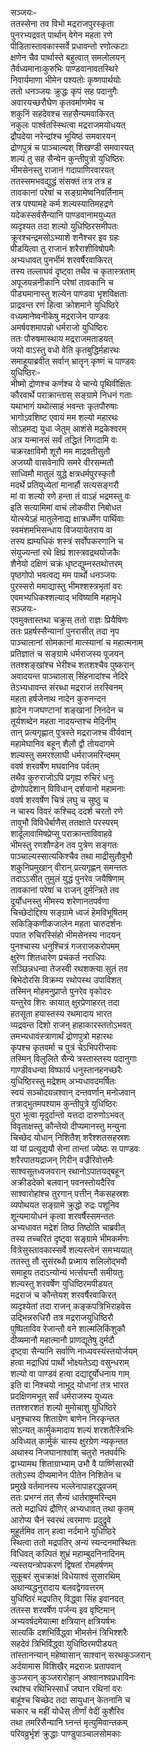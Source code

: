 सञ्जयः-  
ततस्सेना तव विभो मद्रराजपुरस्कृता  
पुनरभ्यद्रवत् पार्थान् वेगेन महता रणे  
पीडितास्तावकास्सर्वे प्रधावन्तो रणोत्कटाः  
क्षणेन चैव पार्थास्ते बहुत्वात् समलोलयन्  
तैर्वध्यमानाःकुरुभिः पाण्डवानावतस्थिरे  
निवार्यमाणा भीमेन पश्यतोः कृष्णपार्थयोः  
ततो धनञ्जयः क्रुद्धः कृपं सह पदानुगैः  
अवारयच्छरौघेण कृतवर्माणमेव च  
शकुनिं सहदेवश्च सहसैन्यमवाकिरत्  
नकुलः पार्श्वतस्स्थित्वा मद्रराजमयोधयत्  
द्रौपदेया नरेन्द्रांश्च भूयिष्ठं समवारयन्  
द्रोणपुत्रं च पाञ्चाल्यश् शिखण्डी समवारयत्  
शल्यं तु सह सैन्येन कुन्तीपुत्रो युधिष्ठिरः  
भीमसेनस्तु राजानं गदापाणिरवारयत्  
ततस्समभवद्युद्धं संसक्तं तत्र तत्र ह  
तावकानां परेषां च सङ्ग्रामेष्वनिवर्तिनाम्  
तत्र पश्यामहे कर्म शल्यस्यातिमहद्रणे  
यदेकस्सर्वसैन्यानि पाण्डवानामयुध्यत  
व्यदृश्यत तदा शल्यो युधिष्ठिरसमीपतः  
क्रूरश्चन्द्रमसोऽभ्याशे शनैश्चर इव ग्रहः  
पीडयित्वा तु राजानं शरैराशीविषोपमैः  
अभ्यधावत् पुनर्भीमं शरवर्षैरवाकिरत्  
तस्य तल्लाघवं दृष्ट्वा तथैव च कृतास्त्रताम्  
अपूजयन्ननीकानि परेषां तावकानि च  
पीड्यमानास्तु शल्येन पाण्डवा भृशविक्षताः  
प्राद्रवन्त रणं हित्वा क्रोशमाने युधिष्ठिरे  
वध्यमानेष्वनीकेषु मद्रराजेन पाण्डवः  
अमर्षवशमापन्नो धर्मराजो युधिष्ठिरः  
ततः पौरुषमास्थाय मद्रराजमताडयत्  
जयो वाऽस्तु वधो वेति कृतबुद्धिर्महारथः  
समाहूयाब्रवीत् सर्वान् भ्रातॄन् कृष्णं च पाण्डवः  
युधिष्ठिरः-  
भीष्मो द्रोणश्च कर्णश्च ये चान्ये पृथिवीक्षितः  
कौरवार्थे पराक्रान्तास् सङ्ग्रामे निधनं गताः  
यथाभागं यथोत्साहं भवन्तः कृतपौरुषाः  
भागोऽवशिष्ट एवायं मम शल्यो महारथः  
सोऽहमद्य युधा जेतुम् आशंसे मद्रकेश्वरम्  
अत्र यन्मानसं सर्वं तद्धितं निगदामि वः  
चक्ररक्षाविमौ शूरौ मम माद्रवतीसुतौ  
अजय्यौ वासवेनापि समरे वीरसम्मतौ  
साध्विमौ मातुलं युद्धे क्षत्रधर्मपुरस्कृतौ  
मदर्थे प्रतियुध्येतां मानार्हौ सत्यसङ्गरौ  
मां वा शल्यो रणे हन्ता तं वाऽहं भद्रमस्तु वः  
इति सत्यामिमां वाचं लोकवीरा निबोधत  
योत्स्येऽहं मातुलेनाद्य क्षात्रधर्मेण पार्थिवाः  
स्वमंशमभिसन्धाय विजयायेतराय वा  
तस्य ह्यम्यधिकं शस्त्रं सर्वोपकरणानि च  
संयुज्यन्तां रथे क्षिप्रं शास्त्रवद्रथयोजकैः  
शैनेयो दक्षिणं चक्रं धृष्टद्युम्नस्तथोत्तरम्  
पृष्ठगोपो भवत्वद्य मम पार्थो धनञ्जयः  
पुरस्सरो ममाद्यास्तु भीमश्शस्त्रभृतां वरः  
एवमभ्यधिकश्शल्याद् भविष्यामि महामृधे  
सञ्जयः-  
एवमुक्तास्तथा चक्रुस् ततो राज्ञः प्रियैषिणः  
ततः प्रहर्षस्सैन्यानां पुनरासीत् तदा नृप  
पाञ्चालानां सोमकानां मात्स्यानां च महात्मनाम्  
प्रतिज्ञातं च सङ्ग्रामे धर्मराजस्य पूजयन्  
ततश्शङ्खांश्च भेरीश्च शतशश्चैव पुष्करान्  
अवादयन्त पाञ्चालास् सिंहनादांश्च नेदिरे  
तेऽभ्यधावन्त संरब्धा मद्रराजं तरस्विनम्  
महता हर्षजेनाथ नादेन कुरुनन्दन  
ह्रादेन गजघण्टानां शङ्खानां निनदेन च  
तूर्यशब्देन महता नादयन्तश्च मेदिनीम्  
तान् प्रत्यगृह्णात् पुत्रस्ते मद्रराजश्च वीर्यवान्  
महामेघानिव बहून् शैलौ द्वौ तोयदागमे  
शल्यस्तु समरश्लाघी धर्मराजमरिन्दमम्  
ववर्ष शरवर्षेण मघवानिव पर्वतम्  
तथैव कुरुराजोऽपि प्रगृह्य रुचिरं धनुः  
द्रोणोपदेशान् विविधान् दर्शयानो महामनाः  
ववर्ष शरवर्षेण चित्रं लघु च सुष्ठु च  
न चास्य विवरं कश्चिद् ददर्श चरतो रणे  
तावुभौ विविधैर्बाणैस् ततक्षाते परस्परम्  
शार्दूलावामिषप्रेप्सू पराक्रान्ताविवाहवे  
भीमस्तु रणशौण्डेन तव पुत्रेण सङ्गतः  
पाञ्चाल्यस्सात्यकिश्चैव तथा माद्रीसुतौवुभौ  
शकुनिप्रमुखान् वीरान् प्रत्यगृह्णन् समन्ततः  
तदाऽऽसीत् तुमुलं युद्धं पुनरेव जयैषिणाम्  
तावकानां परेषां च राजन् दुर्मन्त्रिते तव  
दुर्योधनस्तु भीमस्य शरेणानतपर्वणा  
चिच्छेदोद्दिश्य सङ्ग्रामे ध्वजं हेमविभूषितम्  
सकिङ्किणीकजालेन महता चारुदर्शनः  
पपात रुचिरस्सिंहो भीमसेनस्य नादयन्  
पुनश्चास्य धनुश्चित्रं गजराजकरोपमम्  
क्षुरेण शितधारेण प्रचकर्त नराधिपः  
सञ्छिन्नधन्वा तेजस्वी रथशक्त्या सुतं तव  
बिभेदोरसि विक्रम्य रथोपस्थ उपाविशत्  
तस्मिन् मोहमनुप्राप्ते पुनरेव वृकोदरः  
यन्तुरेव शिरः कायात् क्षुरप्रेणाहरत् तदा  
हतसूता हयास्तस्य रथमादाय भारत  
व्यद्रवन्त दिशो राजन् हाहाकारस्ततोऽभवत्  
तमभ्यधावंस्त्राणार्थं द्रोणपुत्रो महारथः  
कृपश्च कृतवर्मा च पुत्रं चेऽभिपरीप्सवः  
तस्मिन् विलुलिते सैन्ये त्रस्तास्तस्य पदानुगाः  
गाण्डीवधन्वा विष्फार्य धनुस्तानहनच्छरैः  
युधिष्ठिरस्तु मद्रेशम् अभ्यधावदमर्षितः  
स्वयं सञ्चोदयन्नश्वान् दन्तवर्णान् मनोजवान्  
तत्राद्भुतमपश्याम कुन्तीपुत्रे युधिष्ठिरः  
पुरा भूत्वा मृदुर्दान्तो यत्तदा दारुणोऽभवत्  
विवृताक्षस्तु कौन्तेयो दीप्यमानस्तु मन्युना  
चिच्छेद योधान् निशितैश् शरैश्शतसहस्रशः  
यां यां प्रत्युद्ययौ सेनां तान्तां ज्येष्ठः स पाण्डवः  
शरैरपातयद्राजन् गिरीन् वज्रैरिवोत्तमैः  
साश्वसूतध्वजवरान् रथानोऽपातयद्बहून्  
अक्रीडदेको बलवान् पवनस्तोयदैरिव  
साश्वारोहांश्च तुरगान् पत्तीन् नैकसहस्रशः  
व्यपोथयत सङ्ग्रामे क्रुद्धो रुद्रः पशूनिव  
शून्यमायोधनं कृत्वा शरवर्षैस्समन्ततः  
अभ्यधावत मद्रेशं तिष्ठ तिष्ठोति चाब्रवीत्  
तस्य तच्चरितं दृष्ट्वा सङ्ग्रामे भीमकर्मणः  
वित्रेसुस्तावकास्सर्वे शल्यस्त्वेनं समभ्ययात्  
ततस्तु तौ सुसंरब्धौ प्रध्माय सलिलोद्भवौ  
समाहूय तदाऽन्योन्यं भर्त्सयन्तौ समीयतुः  
शल्यस्तु शरवर्षेण युधिष्ठिरमपीडयत्  
मद्रराजं च कौन्तेयश् शरवर्षैरवाकिरत्  
व्यदृश्येतां तदा राजन् कङ्कपत्रिभिराहवेस  
उद्भिन्नरुधिरौ तत्र मद्रराजयुधिष्ठिरौ  
पुष्पिताविव रेजान्तौ वने शाल्मलिकिंशुकौ  
दीव्यमानौ महात्मानौ प्राणद्यूतेषु दुर्मदौ  
दृष्ट्वा सैन्यानि सर्वाणि नाध्यवस्यंस्तयोर्जयम्  
हत्वा मद्राधिपं पार्थो भोक्ष्यतेऽद्य वसुन्धराम्  
शल्यो वा पाण्डवं हत्वा दद्याद्दुर्योधनाय गाम्  
इति वा निश्चयो नाभूद् योधानां तत्र भारत  
प्रदक्षिणमभूत् सर्वं धर्मराजस्य युध्यतः  
ततश्शरशतं शल्यो मुमोचाशु युधिष्ठिरे  
धनुश्चास्य शिताग्रेण बाणेन निरकृन्तत  
सोऽन्यत् कार्मुकमादाय शल्यं शरशतैस्त्रिभिः  
अविध्यत् कार्मुकं चास्य क्षुरग्रेण न्यकृन्तत  
अथास्य निजघानाश्वांश् चतुरो नतपर्वभिः  
द्वाभ्यामथ शिताग्राभ्याम् उभौ वै पार्ष्णिसारथी  
ततोऽस्य दीप्यमानेन पीतेन निशितेन च  
प्रमुखे वर्तमानस्य भल्लेनापाहरद्ध्वजम्  
ततः प्रभग्नं तत् सैन्यं धार्तराष्ट्रमरिन्दम  
ततो मद्राधिपं द्रौणिर् अभ्यधावत् तथा कृतम्  
आरोप्य चैनं स्वरथं त्वरमाणः प्रदुद्रुवे  
मुहूर्तमिव तान् हत्वा नर्दमाने युधिष्ठिरे  
स्थित्वा ततो मद्रपतिर् अन्यं स्यन्दनमास्थितः  
विधिवत् कल्पितं शुभ्रं महाम्बुदनिनादिनम्  
न्यस्तयन्त्रोपकरणं द्विषतां रोमहर्षणम्  
सुकूबरं सुचक्राक्षं विधेयाश्वं सुसारथिम्  
अथान्यद्धनुरादाय बलवद्वेगवत्तरम्  
युधिष्ठिरं मद्रपतिर् विद्ध्वा सिंह इवानदत्  
ततस्स शरवर्षेण पर्जन्य इव वृष्टिमान्  
अभ्यवर्षदमेयात्मा क्षत्रियान् क्षत्रियर्षभः  
सात्यकिं दशभिर्विद्ध्वा भीमसेनं त्रिभिश्शरैः  
सहदेवं त्रिभिर्विद्ध्वा युधिष्ठिरमपीडयत्  
तांस्तानन्यान् महेष्वासान् साश्वान् सरथकुञ्जरान्  
अर्दयामास विशिखैर् मद्रराजः प्रतापवान्  
कुञ्जरान् कुञ्जरारोहान् अश्वानश्वप्रधाविनः  
रथांश्च रथिभिस्सार्धं जघान रथिनां वरः  
बाहूंश्च चिच्छेद तदा सायुधान् केतनानि च  
चकार च महीं योधैस् तीर्णां वेदीं कुशैरिव  
तथा तमरिसैन्यानि घ्नन्तं मृत्युमिवान्तकम्  
परिवव्रुर्भृशं क्रुद्धाः पाण्डुपाञ्चालसोमकाः  

